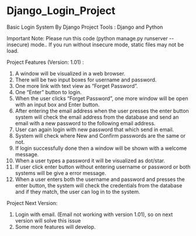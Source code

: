 # Django_Login_Project
Basic Login System By Django
Project Tools : Django and Python

Important Note: Please run this code (python manage.py runserver --insecure) mode.. 
If you run without insecure mode, static files may not be load.

Project Features (Version: 1.01) :
1. A window will be visualized in a web browser.
2. There will be two input boxes for username and password.
3. One more link with text view as “Forget Password”.
4. One “Enter” button to login.
5. When the user clicks “Forget Password”, one more window will be open with an input
box and Enter button.
6. After entering the email address when the user presses the enter button system will
check the email address from the database and send an email with a new password to the
following email address.
7. User can again login with new password that which send in email.
8. System will check where New and Confirm passwords are the same or not.
9. If login successfully done then a window will be shown with a welcome message.
10. When a user types a password it will be visualized as dot/star.
11. If user click enter button without entering username or password or both systems will be
give a error message.
12. When a user enters both the username and password and presses the enter button, the
system will check the credentials from the database and if they match, the user can
log in to the system.

Project Next Version:
1. Login with email. (Email not working with version 1.01), so on next version will solve this issue
2. Some more features will develop.
